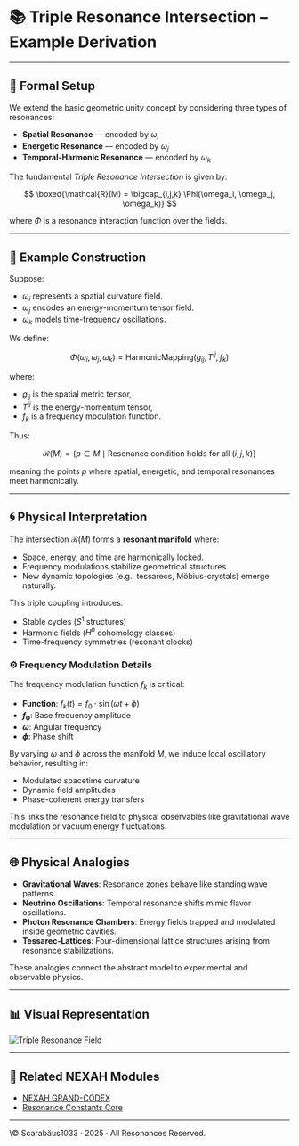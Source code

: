 # 📚 Triple Resonance Intersection – Example Derivation

---

## 🔷 Formal Setup

We extend the basic geometric unity concept by considering three types of resonances:

* **Spatial Resonance** — encoded by $\omega_i$
* **Energetic Resonance** — encoded by $\omega_j$
* **Temporal-Harmonic Resonance** — encoded by $\omega_k$

The fundamental *Triple Resonance Intersection* is given by:

$$
\boxed{\mathcal{R}(M) = \bigcap_{i,j,k} \Phi(\omega_i, \omega_j, \omega_k)}
$$

where $\Phi$ is a resonance interaction function over the fields.

---

## 🧩 Example Construction

Suppose:

* $\omega_i$ represents a spatial curvature field.
* $\omega_j$ encodes an energy-momentum tensor field.
* $\omega_k$ models time-frequency oscillations.

We define:

$$
\Phi(\omega_i, \omega_j, \omega_k) = \text{HarmonicMapping}(g_{ij}, T^{ij}, f_k)
$$

where:

* $g_{ij}$ is the spatial metric tensor,
* $T^{ij}$ is the energy-momentum tensor,
* $f_k$ is a frequency modulation function.

Thus:

$$
\mathcal{R}(M) = \{ p \in M \mid \text{Resonance condition holds for all } (i,j,k) \}
$$

meaning the points $p$ where spatial, energetic, and temporal resonances meet harmonically.

---

## 🌀 Physical Interpretation

The intersection $\mathcal{R}(M)$ forms a **resonant manifold** where:

* Space, energy, and time are harmonically locked.
* Frequency modulations stabilize geometrical structures.
* New dynamic topologies (e.g., tessarecs, Möbius-crystals) emerge naturally.

This triple coupling introduces:

* Stable cycles ($S^1$ structures)
* Harmonic fields ($H^n$ cohomology classes)
* Time-frequency symmetries (resonant clocks)

### ⚙️ Frequency Modulation Details

The frequency modulation function $f_k$ is critical:

* **Function**: $f_k(t) = f_0 \cdot \sin(\omega t + \phi)$
* **$f_0$**: Base frequency amplitude
* **$\omega$**: Angular frequency
* **$\phi$**: Phase shift

By varying $\omega$ and $\phi$ across the manifold $M$, we induce local oscillatory behavior, resulting in:

* Modulated spacetime curvature
* Dynamic field amplitudes
* Phase-coherent energy transfers

This links the resonance field to physical observables like gravitational wave modulation or vacuum energy fluctuations.

---

## 🌐 Physical Analogies

* **Gravitational Waves**: Resonance zones behave like standing wave patterns.
* **Neutrino Oscillations**: Temporal resonance shifts mimic flavor oscillations.
* **Photon Resonance Chambers**: Energy fields trapped and modulated inside geometric cavities.
* **Tessarec-Lattices**: Four-dimensional lattice structures arising from resonance stabilizations.

These analogies connect the abstract model to experimental and observable physics.

---

## 📊 Visual Representation

![Triple Resonance Field](./visuals/Triple_Resonance_Field_Raum_Frequenz_Zeit_v2.png)

---

## 🔗 Related NEXAH Modules

* [NEXAH GRAND-CODEX](https://github.com/Scarabaeus1033/NEXAH-CODEX/tree/main/NEXAH-CODEX-Startstruktur/GRAND-CODEX)
* [Resonance Constants Core](https://github.com/Scarabaeus1033/NEXAH-CODEX/tree/main/SYSTEM%207:%20%F0%9F%9A%B1%20UNIVERSAL%20RESONANCE%20FIELDS%20%26%20CONSTANTS%20%E2%80%94%20UCRT/UCRT_CORE)

---

\© Scarabäus1033 · 2025 · All Resonances Reserved.
